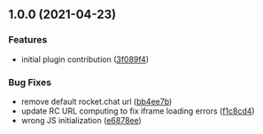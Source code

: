 ## 1.0.0 (2021-04-23)


### Features

* initial plugin contribution ([3f089f4](https://github.com/spacelephantlabs/vuepress-plugin-rocketchat-livechat/commit/3f089f4367b9327d6728746547866f0056f640ba))


### Bug Fixes

* remove default rocket.chat url ([bb4ee7b](https://github.com/spacelephantlabs/vuepress-plugin-rocketchat-livechat/commit/bb4ee7b625bdbfa18c7deb9823cad902cbb48c69))
* update RC URL computing to fix iframe loading errors ([f1c8cd4](https://github.com/spacelephantlabs/vuepress-plugin-rocketchat-livechat/commit/f1c8cd49c91c747dc09e6b512c643683aa683d9b))
* wrong JS initialization ([e6878ee](https://github.com/spacelephantlabs/vuepress-plugin-rocketchat-livechat/commit/e6878ee5a1d25ba22996afd1734887fdc47034fc))

